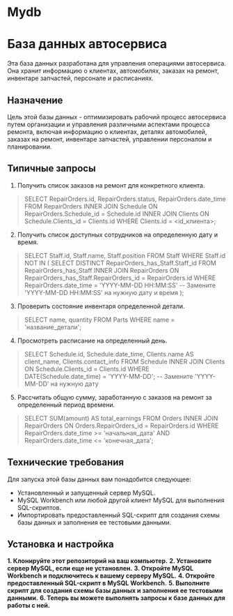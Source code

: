 # Mydb
# База данных автосервиса

Эта база данных разработана для управления операциями автосервиса. Она хранит информацию о клиентах, автомобилях, заказах на ремонт, инвентаре запчастей, персонале и расписаниях.

## Назначение

Цель этой базы данных - оптимизировать рабочий процесс автосервиса путем организации и управления различными аспектами процесса ремонта, включая информацию о клиентах, деталях автомобилей, заказах на ремонт, инвентаре запчастей, управлении персоналом и планировании.

## Типичные запросы

1. Получить список заказов на ремонт для конкретного клиента.
> SELECT RepairOrders.id, RepairOrders.status, RepairOrders.date_time
> FROM RepairOrders
> INNER JOIN Schedule ON RepairOrders.Schedule_id = Schedule.id
> INNER JOIN Clients ON Schedule.Clients_id = Clients.id
> WHERE Clients.id = <id_клиента>;
2. Получить список доступных сотрудников на определенную дату и время.
> SELECT Staff.id, Staff.name, Staff.position
> FROM Staff
> WHERE Staff.id NOT IN (
   >  SELECT DISTINCT RepairOrders_has_Staff.Staff_id
   >  FROM RepairOrders_has_Staff
   >  INNER JOIN RepairOrders ON RepairOrders_has_Staff.RepairOrders_id = RepairOrders.id
   >  WHERE RepairOrders.date_time = 'YYYY-MM-DD HH:MM:SS'  -- Замените 'YYYY-MM-DD HH:MM:SS' на нужную дату и время
> );
3. Проверить состояние инвентаря определенной детали.
> SELECT name, quantity
> FROM Parts
> WHERE name = 'название_детали';
4. Просмотреть расписание на определенный день.
>  SELECT Schedule.id, Schedule.date_time, Clients.name AS client_name, Clients.contact_info
>  FROM Schedule
>  INNER JOIN Clients ON Schedule.Clients_id = Clients.id
>  WHERE DATE(Schedule.date_time) = 'YYYY-MM-DD'; -- Замените 'YYYY-MM-DD' на нужную дату
5. Рассчитать общую сумму, заработанную с заказов на ремонт за определенный период времени.
> SELECT SUM(amount) AS total_earnings
> FROM Orders
> INNER JOIN RepairOrders ON Orders.RepairOrders_id = RepairOrders.id
> WHERE RepairOrders.date_time >= 'начальная_дата' AND RepairOrders.date_time <= 'конечная_дата';
## Технические требования

Для запуска этой базы данных вам понадобится следующее:

- Установленный и запущенный сервер MySQL.
- MySQL Workbench или любой другой клиент MySQL для выполнения SQL-скриптов.
- Импортировать предоставленный SQL-скрипт для создания схемы базы данных и заполнения ее тестовыми данными.

## Установка и настройка

**1. Клонируйте этот репозиторий на ваш компьютер.**
**2. Установите сервер MySQL, если еще не установлен.**
**3. Откройте MySQL Workbench и подключитесь к вашему серверу MySQL.**
**4. Откройте предоставленный SQL-скрипт в MySQL Workbench.**
**5. Выполните скрипт для создания схемы базы данных и заполнения ее тестовыми данными.**
**6. Теперь вы можете выполнять запросы к базе данных для работы с ней.**
